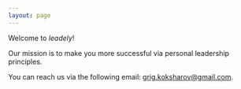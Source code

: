 ```yaml
---
layout: page
---
```


Welcome to _leadely_!

Our mission is to make you more successful via personal leadership principles.

You can reach us via the following email: grig.koksharov@gmail.com.
